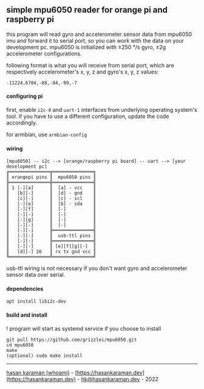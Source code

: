 ## simple mpu6050 reader for orange pi and raspberry pi

this program will read gyro and accelerometer sensor data from mpu6050 imu and forward it to serial port, so you can work with the data on your development pc.
mpu6050 is initialized with ±250 °/s gyro, ±2g accelerometer configurations.

following format is what you will receive from serial port, which are respectively accelerometer's x, y, z and gyro's x, y, z values:
```
-11224,6704,-88,-84,-99,-7
```

#### configuring pi
first, enable `i2c-0` and `uart-1` interfaces from underlying operating system's tool. if you have to use a different configuration, update the code accordingly.

for armbian, use `armbian-config`

#### wiring
```
[mpu6050] -- i2c --> [orange/raspberry pi board] -- uart --> [your development pc]
╔═══════════════╦═══════════════╗    
║ orangepi pins ║  mpu6050 pins ║
╠═══════════════╬═══════════════╣
║ 1 [-][a]      ║  [a] - vcc    ║ 
║   [b][-]      ║  [d] - gnd    ║ 
║   [c][-]      ║  [c] - scl    ║ 
║   [-][e]      ║  [b] - sda    ║
║   [-][f]      ║  [-]          ║ 
║   [-][-]      ║  [-]          ║ 
║   [-][g]      ║  [-]          ║
║   [-][-]      ║  [-]          ║
║   [-][-]      ╠═══════════════╣
║   [-][-]      ║  usb-ttl pins ║
║   [-][-]      ╠═══════════════╣
║   [-][-]      ║ [e][f][g][-]  ║
║   [d][-] 26   ║ rx tx gnd vcc ║
╚═══════════════╩═══════════════╝
```

usb-ttl wiring is not necessary if you don't want gyro and accelerometer sensor data over serial.

#### dependencies

`apt install libi2c-dev`

#### build and install 

! program will start as systemd service if you choose to install

```
git pull https://github.com/grizzlei/mpu6050.git
cd mpu6050
make
(optional) sudo make install
```
* * *

[hasan karaman (whoami)](https://hasankaraman.dev/whoami) - [https://hasankaraman.dev](https://hasankaraman.dev) - [hk@hasankaraman.dev](mailto:hk@hasankaraman.dev) - 2022
